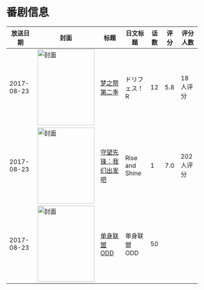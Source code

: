 # 番剧信息

|放送日期|封面|标题|日文标题|话数|评分|评分人数|
|---|---|---|---|---|---|---|
|2017-08-23|<img src="//lain.bgm.tv/pic/cover/c/81/80/202597_44xGd.jpg" alt="封面" style="width:150px;height:200px;object-fit:cover;">|[梦之祭 第二季](https://bangumi.tv/subject/202597)|ドリフェス！R|12|5.8|18人评分|
|2017-08-23|<img src="//lain.bgm.tv/pic/cover/c/9e/7b/223335_kiIGN.jpg" alt="封面" style="width:150px;height:200px;object-fit:cover;">|[守望先锋：我们出发吧](https://bangumi.tv/subject/223335)|Rise and Shine|1|7.0|202人评分|
|2017-08-23|<img src="//lain.bgm.tv/pic/cover/c/f3/47/229567_RlHHH.jpg" alt="封面" style="width:150px;height:200px;object-fit:cover;">|[单身联盟 ODD](https://bangumi.tv/subject/229567)|单身联盟 ODD|50|||
